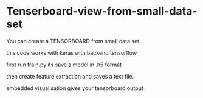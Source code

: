 # Tenserboard-view-from-small-data-set
You can create a TENSORBOARD from small data set 

this code works with keras with backend tensorflow

first run train.py
its save a model in .h5 format

then create feature extraction and saves a text file.

embedded visualisation gives your tensorboard output
